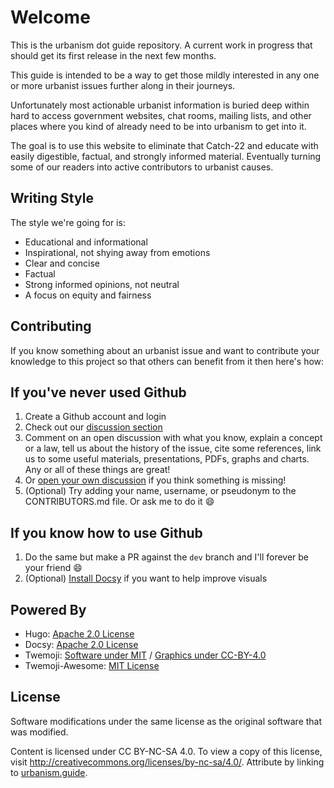 # Welcome

This is the urbanism dot guide repository. A current work in progress that should get its first release in the next few months.

This guide is intended to be a way to get those mildly interested in any one or more urbanist issues further along in their journeys.

Unfortunately most actionable urbanist information is buried deep within hard to access government websites, chat rooms, mailing lists, and other places where you kind of already need to be into urbanism to get into it.

The goal is to use this website to eliminate that Catch-22 and educate with easily digestible, factual, and strongly informed material. Eventually turning some of our readers into active contributors to urbanist causes.

## Writing Style

The style we're going for is:

- Educational and informational
- Inspirational, not shying away from emotions
- Clear and concise
- Factual
- Strong informed opinions, not neutral
- A focus on equity and fairness

## Contributing

If you know something about an urbanist issue and want to contribute your knowledge to this project so that others can benefit from it then here's how:

## If you've never used Github

1. Create a Github account and login
1. Check out our [discussion section](https://github.com/zeezephyr/urbanism-guide/discussions)
1. Comment on an open discussion with what you know, explain a concept or a law, tell us about the history of the issue, cite some references, link us to some useful materials, presentations, PDFs, graphs and charts. Any or all of these things are great!
1. Or [open your own discussion](https://github.com/zeezephyr/urbanism-guide/discussions/new/choose) if you think something is missing!
1. (Optional) Try adding your name, username, or pseudonym to the CONTRIBUTORS.md file. Or ask me to do it :smile:

## If you know how to use Github

1. Do the same but make a PR against the `dev` branch and I'll forever be your friend :smile:
1. (Optional) [Install Docsy](https://www.docsy.dev/docs/get-started/) if you want to help improve visuals

## Powered By

- Hugo: [Apache 2.0 License](https://github.com/gohugoio/hugo/blob/master/LICENSE)
- Docsy: [Apache 2.0 License](https://github.com/google/docsy/blob/main/LICENSE)
- Twemoji: [Software under MIT](https://github.com/twitter/twemoji/blob/master/LICENSE) / [Graphics under CC-BY-4.0](https://github.com/twitter/twemoji/blob/master/LICENSE-GRAPHICS)
- Twemoji-Awesome: [MIT License](https://github.com/ellekasai/twemoji-awesome)

## License

Software modifications under the same license as the original software that was modified.

Content is licensed under CC BY-NC-SA 4.0. To view a copy of this license, visit http://creativecommons.org/licenses/by-nc-sa/4.0/. Attribute by linking to [urbanism.guide](https://urbanism.guide).

